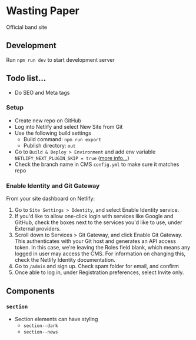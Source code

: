 # Wasting Paper

Official band site

## Development

Run `npm run dev` to start development server

## Todo list...
- Do SEO and Meta tags

### Setup

- Create new repo on GitHub
- Log into Netlify and select New Site from Git
- Use the following build settings
  - Build command: `npm run export`
  - Publish directory: `out`
- Go to `Build & Deploy > Environment` and add env variable `NETLIFY_NEXT_PLUGIN_SKIP = true` ([more info...](https://stackoverflow.com/questions/72724257/i-cannot-deploy-next-js-to-netlify-deploy-failed-because-of-a-mistake-in-netli))
- Check the branch name in CMS `config.yml` to make sure it matches repo

### Enable Identity and Git Gateway
From your site dashboard on Netlify:

1. Go to `Site Settings > Identity`, and select Enable Identity service.
1. If you'd like to allow one-click login with services like Google and GitHub, check the boxes next to the services you'd like to use, under External providers.
1. Scroll down to Services > Git Gateway, and click Enable Git Gateway. This authenticates with your Git host and generates an API access token. In this case, we're leaving the Roles field blank, which means any logged in user may access the CMS. For information on changing this, check the Netlify Identity documentation.
1. Go to `/admin` and sign up. Check spam folder for email, and confirm
1. Once able to log in, under Registration preferences, select Invite only.

## Components
### `section`
- Section elements can have styling
  - `section--dark`
  - `section--news`
